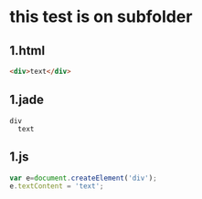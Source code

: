 # this test is on subfolder

## 1.html
```html
<div>text</div>
```

## 1.jade
```jade
div
  text
```

## 1.js
```javascript
var e=document.createElement('div');
e.textContent = 'text';
```

